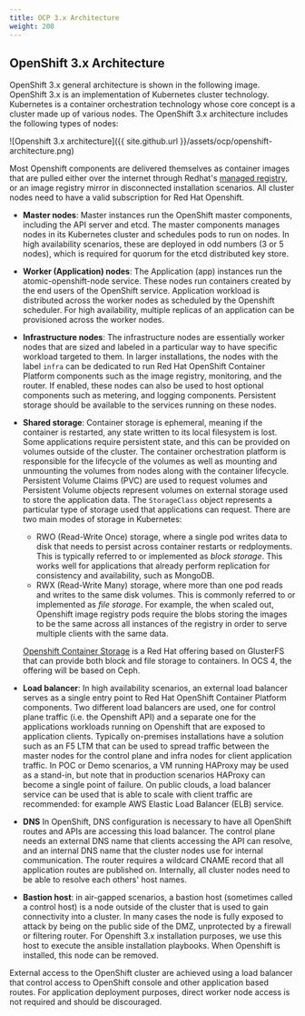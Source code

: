 ```yaml
---
title: OCP 3.x Architecture
weight: 200
---
```


## OpenShift 3.x Architecture

OpenShift 3.x general architecture is shown in the following image. OpenShift 3.x is an implementation of Kubernetes cluster technology. Kubernetes is a container orchestration technology whose core concept is a cluster made up of various nodes. The OpenShift 3.x architecture includes the following types of nodes:

![Openshift 3.x architecture]({{ site.github.url }}/assets/ocp/openshift-architecture.png)

Most Openshift components are delivered themselves as container images that are pulled either over the internet through Redhat's [managed registry](https://registry.redhat.io), or an image registry mirror in disconnected installation scenarios.  All cluster nodes need to have a valid subscription for Red Hat Openshift.

- **Master nodes**: Master instances run the OpenShift master components, including the API server and etcd. The master components manages nodes in its Kubernetes cluster and schedules pods to run on nodes.  In high availability scenarios, these are deployed in odd numbers (3 or 5 nodes), which is required for quorum for the etcd distributed key store.
  
- **Worker (Application) nodes**: The Application (app) instances run the atomic-openshift-node service. These nodes run containers created by the end users of the OpenShift service.  Application workload is distributed across the worker nodes as scheduled by the Openshift scheduler.  For high availability, multiple replicas of an application can be provisioned across the worker nodes.
  
- **Infrastructure nodes**: The infrastructure nodes are essentially worker nodes that are sized and labeled in a particular way to have specific workload targeted to them. In larger installations, the nodes with the label `infra` can be dedicated to run Red Hat OpenShift Container Platform components such as the image registry, monitoring, and the router. If enabled, these nodes can also be used to host optional components such as metering, and logging components. Persistent storage should be available to the services running on these nodes.
  
- **Shared storage**: Container storage is ephemeral, meaning if the container is restarted, any state written to its local filesystem is lost. Some applications require persistent state, and this can be provided on volumes outside of the cluster. The container orchestration platform is responsible for the lifecycle of the volumes as well as mounting and unmounting the volumes from nodes along with the container lifecycle. Persistent Volume Claims (PVC) are used to request volumes and Persistent Volume objects represent volumes on external storage used to store the application data. The `StorageClass` object represents a particular type of storage used that applications can request. There are two main modes of storage in Kubernetes:
  - RWO (Read-Write Once) storage, where a single pod writes data to disk that needs to persist across container restarts or redployments. This is typically referred to or implemented as *block storage*. This works well for applications that already perform replication for consistency and availability, such as MongoDB.
  - RWX (Read-Write Many) storage, where more than one pod reads and writes to the same disk volumes.  This is commonly referred to or implemented as *file storage*.  For example, the when scaled out, Openshift image registry pods require the blobs storing the images to be the same across all instances of the registry in order to serve multiple clients with the same data.

  [Openshift Container Storage](https://www.openshift.com/products/container-storage/) is a Red Hat offering based on GlusterFS that can provide both block and file storage to containers.  In OCS 4, the offering will be based on Ceph.

- **Load balancer**: In high availability scenarios, an external load balancer serves as a single entry point to Red Hat OpenShift Container Platform components. Two different load balancers are used, one for control plane traffic (i.e. the Openshift API) and a separate one for the applications workloads running on Openshift that are exposed to application clients. Typically on-premises installations have a solution such as an F5 LTM that can be used to spread traffic between the master nodes for the control plane and infra nodes for client application traffic.  In POC or Demo scenarios, a VM running HAProxy may be used as a stand-in, but note that in production scenarios HAProxy can become a single point of failure. On public clouds, a load balancer service can be used that is able to scale with client traffic are recommended: for example AWS Elastic Load Balancer (ELB) service.

- **DNS** In OpenShift, DNS configuration is necessary to have all OpenShift routes and APIs are accessing this load balancer.  The control plane needs an external DNS name that clients accessing the API can resolve, and an internal DNS name that the cluster nodes use for internal communication.  The router requires a wildcard CNAME record that all application routes are published on.  Internally, all cluster nodes need to be able to resolve each others' host names.
  
- **Bastion host**: in air-gapped scenarios, a bastion host (sometimes called a control host) is a node outside of the cluster that is used to gain connectivity into a cluster. In many cases the node is fully exposed to attack by being on the public side of the DMZ, unprotected by a firewall or filtering router.  For Openshift 3.x installation purposes, we use this host to execute the ansible installation playbooks.  When Openshift is installed, this node can be removed.

External access to the OpenShift cluster are achieved using a load balancer that control access to OpenShift console and other application based routes.  For application deployment purposes, direct worker node access is not required and should be discouraged.  

